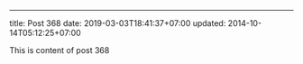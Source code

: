 ---
title: Post 368
date: 2019-03-03T18:41:37+07:00
updated: 2014-10-14T05:12:25+07:00

This is content of post 368